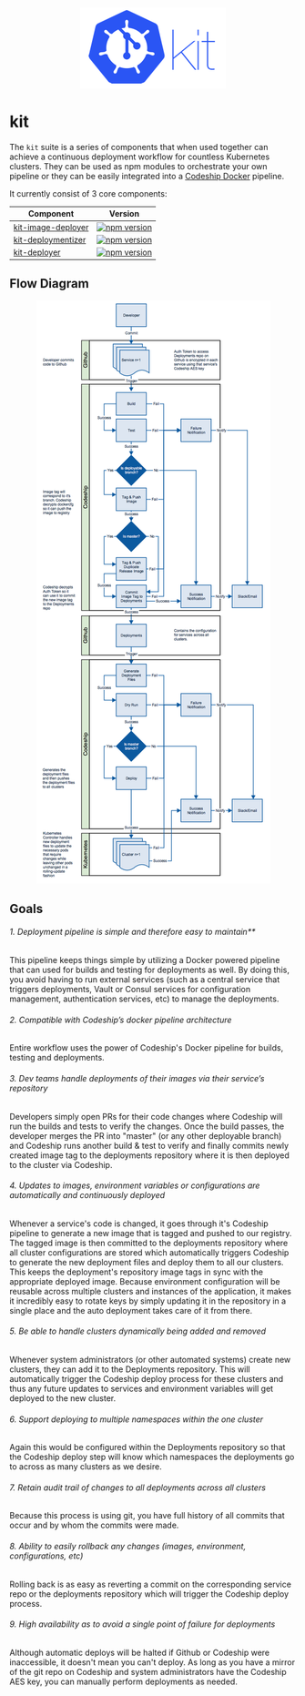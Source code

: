 <p align="center">
  <a href="https://invisionapp.github.io/kit/">
    <img src="https://github.com/InVisionApp/kit/raw/master/media/kit-logo-horz-sm.png">
  </a>
</p>

# kit

The `kit` suite is a series of components that when used together can achieve a continuous deployment workflow for countless Kubernetes clusters. They can be used as npm modules to orchestrate your own pipeline or they can be easily integrated into a [Codeship Docker](http://pages.codeship.com/docker) pipeline.

It currently consist of 3 core components:

| Component               | Version           |
| ----------------------- |-------------------|
| [kit-image-deployer](https://github.com/InVisionApp/kit-image-deployer)      | [![npm version](https://badge.fury.io/js/kit-image-deployer.svg)](https://badge.fury.io/js/kit-image-deployer) |
| [kit-deploymentizer](https://github.com/InVisionApp/kit-deploymentizer)      | [![npm version](https://badge.fury.io/js/kit-deploymentizer.svg)](https://badge.fury.io/js/kit-deploymentizer)      |
| [kit-deployer](https://github.com/InVisionApp/kit-deployer)            | [![npm version](https://badge.fury.io/js/kit-deployer.svg)](https://badge.fury.io/js/kit-deployer)      |

## Flow Diagram

<p align="center">
  <img src="https://github.com/InVisionApp/kit/raw/master/media/kit-flowchart.png">
</p>

## Goals

###### 1. Deployment pipeline is simple and therefore easy to maintain**

This pipeline keeps things simple by utilizing a Docker powered pipeline that can used for builds and testing for deployments as well. By doing this, you avoid having to run external services (such as a central service that triggers deployments, Vault or Consul services for configuration management, authentication services, etc) to manage the deployments.

###### 2. Compatible with Codeship’s docker pipeline architecture

Entire workflow uses the power of Codeship's Docker pipeline for builds, testing and deployments.

###### 3. Dev teams handle deployments of their images via their service’s repository

Developers simply open PRs for their code changes where Codeship will run the builds and tests to verify the changes. Once the build passes, the developer merges the PR into "master" (or any other deployable branch) and Codeship runs another build & test to verify and finally commits newly created image tag to the deployments repository where it is then deployed to the cluster via Codeship.

###### 4. Updates to images, environment variables or configurations are automatically and continuously deployed

Whenever a service's code is changed, it goes through it's Codeship pipeline to generate a new image that is tagged and pushed to our registry. The tagged image is then committed to the deployments repository where all cluster configurations are stored which automatically triggers Codeship to generate the new deployment files and deploy them to all our clusters. This keeps the deployment's repository image tags in sync with the appropriate deployed image. Because environment configuration will be reusable across multiple clusters and instances of the application, it makes it incredibly easy to rotate keys by simply updating it in the repository in a single place and the auto deployment takes care of it from there.

###### 5. Be able to handle clusters dynamically being added and removed

Whenever system administrators (or other automated systems) create new clusters, they can add it to the Deployments repository. This will automatically trigger the Codeship deploy process for these clusters and thus any future updates to services and environment variables will get deployed to the new cluster.

###### 6. Support deploying to multiple namespaces within the one cluster

Again this would be configured within the Deployments repository so that the Codeship deploy step will know which namespaces the deployments go to across as many clusters as we desire.

###### 7. Retain audit trail of changes to all deployments across all clusters

Because this process is using git, you have full history of all commits that occur and by whom the commits were made.

###### 8. Ability to easily rollback any changes (images, environment, configurations, etc)

Rolling back is as easy as reverting a commit on the corresponding service repo or the deployments repository which will trigger the Codeship deploy process.

###### 9. High availability as to avoid a single point of failure for deployments
Although automatic deploys will be halted if Github or Codeship were inaccessible, it doesn't mean you can't deploy. As long as you have a mirror of the git repo on Codeship and system administrators have the Codeship AES key, you can manually perform deployments as needed.
